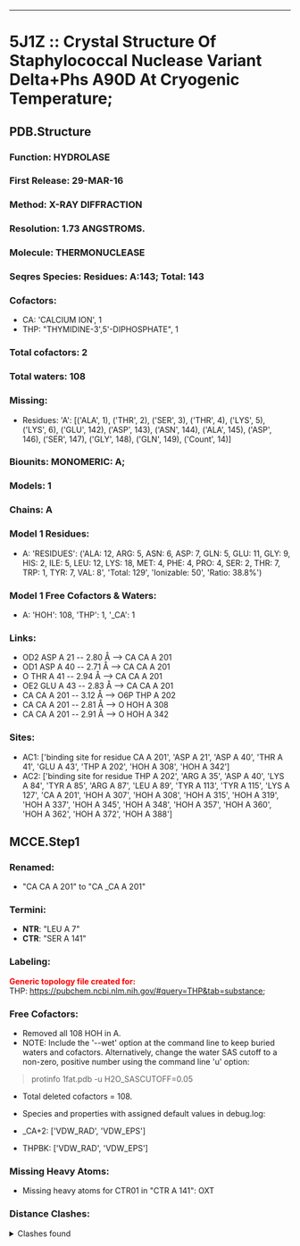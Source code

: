 ---
# 5J1Z :: Crystal Structure Of Staphylococcal Nuclease Variant Delta+Phs A90D At Cryogenic Temperature;
## PDB.Structure
### Function: HYDROLASE
### First Release: 29-MAR-16
### Method: X-RAY DIFFRACTION
### Resolution: 1.73 ANGSTROMS.
### Molecule: THERMONUCLEASE
### Seqres Species: Residues: A:143; Total: 143
### Cofactors:
  -  CA:
 'CALCIUM ION', 1
  - THP:
 "THYMIDINE-3',5'-DIPHOSPHATE", 1

### Total cofactors: 2
### Total waters: 108
### Missing:
  - Residues:
 'A': [('ALA', 1), ('THR', 2), ('SER', 3), ('THR', 4), ('LYS', 5), ('LYS', 6), ('GLU', 142), ('ASP', 143), ('ASN', 144), ('ALA', 145), ('ASP', 146), ('SER', 147), ('GLY', 148), ('GLN', 149),
       ('Count', 14)]

### Biounits: MONOMERIC: A;
### Models: 1
### Chains: A
### Model 1 Residues:
  - A:
 'RESIDUES': ('ALA: 12, ARG: 5, ASN: 6, ASP: 7, GLN: 5, GLU: 11, GLY: 9, HIS: 2, ILE: 5, LEU: 12, LYS: 18, MET: 4, PHE: 4, PRO: 4, SER: 2, THR: 7, TRP: 1, TYR: 7, VAL: 8', 'Total: 129', 'Ionizable: 50',
              'Ratio: 38.8%')

### Model 1 Free Cofactors & Waters:
  - A:
 'HOH': 108, 'THP': 1, '_CA': 1

### Links:
  - OD2 ASP A 21 -- 2.80 Å --> CA  CA A 201
  - OD1 ASP A 40 -- 2.71 Å --> CA  CA A 201
  - O  THR A 41 -- 2.94 Å --> CA  CA A 201
  - OE2 GLU A 43 -- 2.83 Å --> CA  CA A 201
  - CA  CA A 201 -- 3.12 Å --> O6P THP A 202
  - CA  CA A 201 -- 2.81 Å --> O  HOH A 308
  - CA  CA A 201 -- 2.91 Å --> O  HOH A 342

### Sites:
  - AC1: ['binding site for residue CA A 201', 'ASP A  21', 'ASP A  40', 'THR A  41', 'GLU A  43', 'THP A 202', 'HOH A 308', 'HOH A 342']
  - AC2: ['binding site for residue THP A 202', 'ARG A  35', 'ASP A  40', 'LYS A  84', 'TYR A  85', 'ARG A  87', 'LEU A  89', 'TYR A 113', 'TYR A 115', 'LYS A 127', 'CA A 201', 'HOH A 307', 'HOH A 308', 'HOH A 315', 'HOH A 319', 'HOH A 337', 'HOH A 345', 'HOH A 348', 'HOH A 357', 'HOH A 360', 'HOH A 362', 'HOH A 372', 'HOH A 388']

## MCCE.Step1
### Renamed:
  - "CA    CA A 201" to "CA   _CA A 201"

### Termini:
 - <strong>NTR</strong>: "LEU A   7"
 - <strong>CTR</strong>: "SER A 141"

### Labeling:
<strong><font color='red'>Generic topology file created for:</font></strong>  
THP: https://pubchem.ncbi.nlm.nih.gov/#query=THP&tab=substance; 

### Free Cofactors:
  - Removed all 108 HOH in A.
  - NOTE: Include the '--wet' option at the command line to keep buried waters and cofactors. Alternatively, change the water SAS cutoff to a non-zero, positive number using the command line 'u' option:
  > protinfo 1fat.pdb -u H2O_SASCUTOFF=0.05
  - Total deleted cofactors = 108.
  - Species and properties with assigned default values in debug.log:

  - _CA+2: ['VDW_RAD', 'VDW_EPS']

  - THPBK: ['VDW_RAD', 'VDW_EPS']


### Missing Heavy Atoms:
  -    Missing heavy atoms for CTR01 in "CTR A 141":   OXT

### Distance Clashes:
<details><summary>Clashes found</summary>

- d= 1.55: " CA  NTR A   7" to " CB  LEU A   7"

</details>

